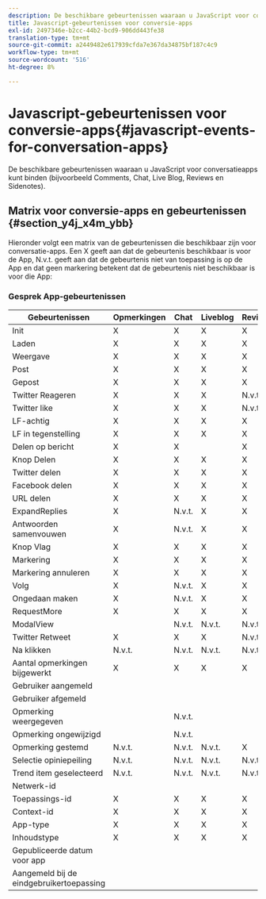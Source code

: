 ```yaml
---
description: De beschikbare gebeurtenissen waaraan u JavaScript voor conversatieapps kunt binden (bijvoorbeeld Comments, Chat, Live Blog, Reviews en Sidenotes).
title: Javascript-gebeurtenissen voor conversie-apps
exl-id: 2497346e-b2cc-44b2-bcd9-906dd443fe38
translation-type: tm+mt
source-git-commit: a2449482e617939cfda7e367da34875bf187c4c9
workflow-type: tm+mt
source-wordcount: '516'
ht-degree: 8%

---
```


# Javascript-gebeurtenissen voor conversie-apps{#javascript-events-for-conversation-apps}

De beschikbare gebeurtenissen waaraan u JavaScript voor conversatieapps kunt binden (bijvoorbeeld Comments, Chat, Live Blog, Reviews en Sidenotes).

## Matrix voor conversie-apps en gebeurtenissen {#section_y4j_x4m_ybb}

Hieronder volgt een matrix van de gebeurtenissen die beschikbaar zijn voor conversatie-apps. Een X geeft aan dat de gebeurtenis beschikbaar is voor de App, N.v.t. geeft aan dat de gebeurtenis niet van toepassing is op de App en dat geen markering betekent dat de gebeurtenis niet beschikbaar is voor die App:

### Gesprek App-gebeurtenissen

| Gebeurtenissen | Opmerkingen | Chat | Liveblog | Revisies | Sidenotes | Opiniepeilingen | Trend |
|---|---|---|---|---|---|---|---|
| Init | X | X | X | X | X |  |  |
| Laden | X | X | X | X |  |  |  |
| Weergave | X | X | X | X |  |  |  |
| Post | X | X | X | X |  | N.v.t. | N.v.t. |
| Gepost | X | X | X | X | X | N.v.t. | N.v.t. |
| Twitter Reageren | X | X | X | N.v.t. | N.v.t. | N.v.t. | N.v.t. |
| Twitter like | X | X | X | N.v.t. | N.v.t. | N.v.t. | N.v.t. |
| LF-achtig | X | X | X | X | N.v.t. | N.v.t. | N.v.t. |
| LF in tegenstelling | X | X | X | X | N.v.t. | N.v.t. | N.v.t. |
| Delen op bericht | X | X |  | X | N.v.t. | N.v.t. | N.v.t. |
| Knop Delen | X | X | X | X |  | N.v.t. | N.v.t. |
| Twitter delen | X | X | X | X | X | N.v.t. | N.v.t. |
| Facebook delen | X | X | X | X | X | N.v.t. | N.v.t. |
| URL delen | X | X | X | X |  | N.v.t. | N.v.t. |
| ExpandReplies | X | N.v.t. | X | X | N.v.t. | N.v.t. | N.v.t. |
| Antwoorden samenvouwen | X | N.v.t. | X | X | N.v.t. | N.v.t. | N.v.t. |
| Knop Vlag | X | X | X | X | N.v.t. | N.v.t. | N.v.t. |
| Markering | X | X | X | X | X | N.v.t. | N.v.t. |
| Markering annuleren | X | X | X | X | N.v.t. | N.v.t. | N.v.t. |
| Volg | X | N.v.t. | X | X | N.v.t. | N.v.t. | N.v.t. |
| Ongedaan maken | X | N.v.t. | X | X | N.v.t. | N.v.t. | N.v.t. |
| RequestMore | X | X | X | X | N.v.t. | N.v.t. | N.v.t. |
| ModalView |  | N.v.t. | N.v.t. | N.v.t. | N.v.t. | N.v.t. | N.v.t. |
| Twitter Retweet | X | X | X | N.v.t. | N.v.t. | N.v.t. | N.v.t. |
| Na klikken | N.v.t. | N.v.t. | N.v.t. | N.v.t. | N.v.t. | N.v.t. | N.v.t. |
| Aantal opmerkingen bijgewerkt | X | X | X | X | N.v.t. | N.v.t. | N.v.t. |
| Gebruiker aangemeld |  |  |  |  |  | N.v.t. | N.v.t. |
| Gebruiker afgemeld |  |  |  |  |  | N.v.t. | N.v.t. |
| Opmerking weergegeven |  | N.v.t. |  |  | N.v.t. | N.v.t. | N.v.t. |
| Opmerking ongewijzigd |  | N.v.t. |  |  | N.v.t. | N.v.t. | N.v.t. |
| Opmerking gestemd | N.v.t. | N.v.t. | N.v.t. | X | X | N.v.t. | N.v.t. |
| Selectie opiniepeiling | N.v.t. | N.v.t. | N.v.t. | N.v.t. | N.v.t. |  | N.v.t. |
| Trend item geselecteerd | N.v.t. | N.v.t. | N.v.t. | N.v.t. | N.v.t. | N.v.t. |  |
| Netwerk-id |  |  |  |  |  |  |  |
| Toepassings-id | X | X | X | X |  |  |  |
| Context-id | X | X | X | X |  |  |  |
| App-type | X | X | X | X |  |  |  |
| Inhoudstype | X | X | X | X |  |  |  |
| Gepubliceerde datum voor app |  |  |  |  |  |  |  |
| Aangemeld bij de eindgebruikertoepassing |  |  |  |  |  |  |  |
